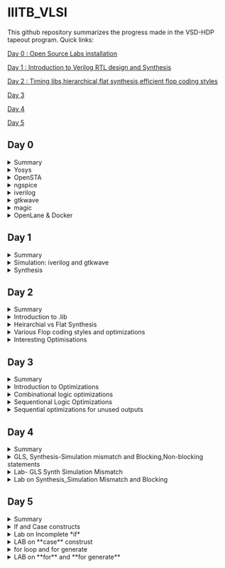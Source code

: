 # IIITB_VLSI

This github repository summarizes the progress made in the VSD-HDP tapeout program. Quick links:

[Day 0 : Open Source Labs installation](#day-0)

[Day 1 : Introduction to Verilog RTL design and Synthesis](#day-1)

[Day 2 : Timing libs,hierarchical,flat synthesis,efficient flop coding styles](#day-2)

[Day 3](#day-3)

[Day 4](#day-4)

[Day 5](#day-5)

## Day 0

<details>
 <summary> Summary </summary>
 
	
I installed the needed tools.

</details>	
	
 <details>
 <summary> Yosys </summary>


 I installed Yosys using the following commands:
```bash
git clone https://github.com/YosysHQ/yosys.git
cd yosys-master 
sudo apt install make 
sudo apt-get install build-essential clang bison flex \
    libreadline-dev gawk tcl-dev libffi-dev git \
    graphviz xdot pkg-config python3 libboost-system-dev \
    libboost-python-dev libboost-filesystem-dev zlib1g-dev
make 
sudo make install
```
Below is the screenshot showing sucessful installation:

![yosys](https://github.com/mavi62/IIITB_VLSI/assets/57127783/24dea86f-6bba-4835-bcf8-db0da6101ace)

</details>

<details>
 <summary> OpenSTA </summary>


 I installed and built OpenSTA (including the needed packages) using the following commands:
 ```bash
sudo apt-get install cmake clang gcctcl swig bison flex
git clone https://github.com/The-OpenROAD-Project/OpenSTA.git
cd OpenSTA
mkdir build
cd build
cmake ..
make
```
Below is the screenshot showing sucessful installation:

![OpenSTA](https://github.com/mavi62/IIITB_VLSI/assets/57127783/b5ffd733-4801-4dde-b01d-48b8de5eecc5)

</details>
 <details>
 <summary> ngspice </summary>


 I downloaded the tarball from https://sourceforge.net/projects/ngspice/files/ to a local directory and unpacked it using the following commands:
 ```bash
tar -zxvf ngspice-37.tar.gz
cd ngspice-37
mkdir release
cd release
../configure  --with-x --with-readline=yes --disable-debug
make
sudo make install
 ```
Below is the screenshot showing sucessful installation:

![ngSpice](https://github.com/mavi62/IIITB_VLSI/assets/57127783/ab066be0-b6c2-48c3-985f-887f47338059)

</details>
 <details>
 <summary> iverilog </summary>


 I installed iverilog using the following command:
  ```bash
sudo apt-get install iverilog
 ```
 Below is the screenshot showing sucessful installation:
 
 ![iverilog](https://github.com/mavi62/IIITB_VLSI/assets/57127783/41852158-c140-4b1e-a90e-688e6ac710b5)

 </details>
 <details>
 <summary> gtkwave </summary>


 I installed gtkwave using the following command:
  ```bash
sudo apt-get install gtkwave
 ```
 Below is the screenshot showing sucessful installation:
 
 ![gtkwave](https://github.com/mavi62/IIITB_VLSI/assets/57127783/9bbc4ae9-0774-433e-afa0-cb34ce4d50cc)

 </details>
 <details>
 <summary> magic </summary>


 I installed magic using the following commands:
  ```bash
sudo apt-get install m4
sudo apt-get install tcsh
sudo apt-get install csh
sudo apt-get install libx11-dev
sudo apt-get install tcl-dev tk-dev
sudo apt-get install libcairo2-dev
sudo apt-get install mesa-common-dev libglu1-mesa-dev
sudo apt-get install libncurses-dev
 ```
 Below is the screenshot showing sucessful installation:
 
 ![magic](https://github.com/mavi62/IIITB_VLSI/assets/57127783/22ed2199-8a03-4481-9905-0b6a307715cc)

 </details>


 <details>
 <summary> OpenLane & Docker </summary>


 I installed OpenLane & Docker using the following commands:
sudo apt-get update
sudo apt-get upgrade
sudo apt install -y build-essential python3 python3-venv python3-pip make git

sudo apt install apt-transport-https ca-certificates curl software-properties-common
curl -fsSL https://download.docker.com/linux/ubuntu/gpg | sudo gpg --dearmor -o /usr/share/keyrings/docker-archive-keyring.gpg

echo "deb [arch=amd64 signed-by=/usr/share/keyrings/docker-archive-keyring.gpg] https://download.docker.com/linux/ubuntu $(lsb_release -cs) stable" | sudo tee /etc/apt/sources.list.d/docker.list > /dev/null

sudo apt update

sudo apt install docker-ce docker-ce-cli containerd.io

sudo docker run hello-world

sudo groupadd docker
sudo usermod -aG docker $USER
sudo reboot 

docker run hello-world

Below is the screenshot showing sucessful launch:

![docker](https://github.com/mavi62/IIITB_VLSI/assets/57127783/72a85660-7514-4282-b9e2-aa92126c378a)

</details>

## Day 1

<details>
  <summary>Summary</summary>
  
  **Simulator:** It is a tool for checking the design written in HDL. RTL design is checked for the the adherence to to spexifaction of required circuit.
 
  **Design:** It is the verilog code to create the circuit that meets the required specificaations. It involves using HDL to specify behaviour and structure of the circuit.
	
 **RTL design outline:**

	module module_name (port_list);
		//declarations;
		//initializations;
		//continuos concurrent assigments;
		//procedural blocks;
	endmodule
 
  **Testbench:** It is used to apply stimulus to the design to check the working of the circuit and ensure that it's functionality meets the required specifications. 

![p1](https://github.com/mavi62/IIITB_VLSI/assets/57127783/2a176771-f7b2-47de-b3e9-42308b1e5524)

**iverilog:** iverilog stands for Icarus Verilog. Icarus Verilog is an implementation of the Verilog hardware description language.

**GTKwave:** GTKWave is a fully featured GTK+ based wave viewer for Unix, Win32, and Mac OSX which reads LXT, LXT2, VZT, FST, and GHW files as well as standard Verilog VCD/EVCD files and allows their viewing. 

![p2](https://github.com/mavi62/IIITB_VLSI/assets/57127783/2367bacd-ed16-4bb0-93e9-e8de0eeac236)


### Lab examples using iverilog and GTKwave

In this lab session we were made familiar with the linux operating system as well as GTKwave along with codes in iverilog. We cloned sky130RTLDesign library from github using command: **git clone**. and worked on good_mux file.

![git clone](https://github.com/mavi62/IIITB_VLSI/assets/57127783/893b1f88-e520-4186-b01e-e023c0067ef3)


![clone 2](https://github.com/mavi62/IIITB_VLSI/assets/57127783/e11d5ca5-c523-481f-afe3-d72fb69d8eed)

</details>

<details>
<summary> Simulation: iverilog and gtkwave </summary>
 
 I used the following commands to simulate and view the plots of the RTL design:
	
 ```bash
 iverilog <name verilog: good_mux.v> <name testbench: tb_good_mux.v>
 ./a.out
 gtkwave tb_good_mux.vcd
 ```
	
 Below is the screenshot of the gtkwave plots:

![clone3](https://github.com/mavi62/IIITB_VLSI/assets/57127783/a9b0b71b-903e-4a2b-9ee2-a5c3e122fac1)


Here is the code used in todays lab :<br />

	module good_mux (input i0 , input i1 , input sel , output reg y); 
		always @ (*)
		begin
			if(sel)
			y <= i1;
			else 
			y <= i0;
		end
	endmodule


	`timescale 1ns / 1ps
	module tb_good_mux;
	// Inputs
	reg i0,i1,sel;
	// Outputs
	wire y;
      		// Instantiate the Unit Under Test (UUT), name based instantiation
		good_mux uut (.sel(sel),.i0(i0),.i1(i1),.y(y));
		//good_mux uut (sel,i0,i1,y);  //order based instantiation
	initial begin
		$dumpfile("tb_good_mux.vcd");
		$dumpvars(0,tb_good_mux);
		// Initialize Inputs
		sel = 0;
		i0 = 0;
		i1 = 0;
		#300 $finish;
	end
	always #75 sel = ~sel;
	always #10 i0 = ~i0;
	always #55 i1 = ~i1;
	endmodule

</details>  

<details>
 <summary> Synthesis </summary>
 

 **Synthesizer:** It is a tool used to convert RTL design to gate level netlist. The Synthesis tool used in this lab is yosys.
 
 **Netlist:** It is representation of RTL design in for of standard cells i.e. It is a properly implemented chip design in terms of logic gates.
 
![1](https://github.com/mavi62/IIITB_VLSI/assets/57127783/54557e87-29dd-4f4a-a8e3-36a50c61b8ee)


 Synthesis takes place in following steps:
- Converting RTL into simple logic gates.
- Mapping those gates to actual technology-dependent logic gates available in the technology libraries.
- Optimizing the mapped netlist keeping the constraints set by the designer intact.

- **Verification of Synthesized design**: In order to make sure that there are no errors in the netlist, we need to verify the synthesized circuit. The netlist verification flow can be seen in the below image:

![2](https://github.com/mavi62/IIITB_VLSI/assets/57127783/4ceee7d4-92b5-451b-9e85-d1fc819692e1)


  **Yosys**: It is a framework for RTL synthesis. It provides a basic set of synthesis algorithms for various application domains. Yosys is the core component of most our implementation and verification flows.
  
![3](https://github.com/mavi62/IIITB_VLSI/assets/57127783/8382b5c5-2a14-43f7-a883-9fda887b7a37)


Below are the commands to perform above synthesis.

- RTL Design  - read_verilog
- .lib        - read_liberty
- netlist file- write_verilog

![4](https://github.com/mavi62/IIITB_VLSI/assets/57127783/a169bf08-ae9b-46c3-97f2-03f2872a9553)


In the directory of the verilog files, I used the following commands to synthesize and view the synthesized deisgn:
	
 ```bash
yosys> read_liberty -lib <path to lib file>
yosys> read_verilog <path to verilog file>
yosys> synth -top <top_module_name>
yosys> abc -liberty <path to lib file>
yosys> show
 ```
 Below is the screenshot of the synthesized design:


![synth_1](https://github.com/mavi62/IIITB_VLSI/assets/57127783/14be6283-143c-424d-afc3-650684a3b566)


**.lib :** It is a collection of logical modules like logic gates. It contains cells with different sppeds, no. of inputs etc. that can be used as required.

 I used the following command to generate the netlist:
 ```bash
 yosys> write_verilog -noattr <file_name_netlist.v>
 ```
 
 Below is the screenshot of the generated netlist:

 
![vim](https://github.com/mavi62/IIITB_VLSI/assets/57127783/483ec355-769d-49a3-a369-d750208e1282)

**Need for different speed of gates:**
  
![5](https://github.com/mavi62/IIITB_VLSI/assets/57127783/97828782-a3fd-4b23-9ee0-134616841b0d)
 
   - We need gates fast enough so that the total delay of all the gates is smaller than the T(clk).
   
![6](https://github.com/mavi62/IIITB_VLSI/assets/57127783/81bbc5b9-3343-4461-8f45-f4b5a9f15eb7)
 
   - If we want to capture B in next clock cycle rather than the same, we need to make the delay larger than the whole time, so some cells need to work slowly

**Fast cell VS slow cells:**
- A load in digital logic is a capacitor
- A faster charging or discharging means less delay
- To increase the rate of charging or discharging we need to widen the transistors.
- Wider transistor gives lower delay: but more is required and more power is required
- Narrow transistors give out more delay  : we need less area and less power is consumed.

</details>
  
## Day 2

<details>
 <summary> Summary </summary>
 I first synthesized a multiple module (made of two submodules) at the multiple module level 
 (both in hierarchical and flattened forms) then at the submodule level. Synthesis at the 
 submodule level is important for two reasons: 1-) when we have multiple instances of same module 
 (we synthesize once and replicate this netlist multiple times and stitch together the replicas 
 to get the multiple module netlist, and 2-) when we want to divide and conquer (in massive 
 designs) so that the tool can generate a portion by portion of the overall netlist and then we 
 can stitch together the netlist portions to get the multiple module netlist. After that, I 
 sumulated the different flop designs using iverilog and gtkwave, then synthesized the designs. 
 Finally, I synthesized 2 designs that were special; their synthesis used optimizations.
</details>
<details>
 <summary> Introduction to .lib </summary>

 Under this section, we get a better insight regarding .lib. We have the general overview that it 
 stores the models of all the standards cells, various variations and flavours as per the need of 
 specification provided. Getting an insight into the .lib file, we start with the file name -

sky130_fd_sc_hd__tt_025C_1v80  
 The name sky130 represemts that the library is based on 130nm technology. Under the nomenclature, we define PVT - process, voltage and temperature. Process refers to the variations due to the fabrication, ie. there will variations in the silicon fabricated even by the same machine. There is variation due to the voltage and temperature as well. Silicon is very sensitive to temperature. All these 3 determines how the silicon is going to perform. We aim to design such that silicon works in all the conditions, across various variations. These three are indicated under the name, tt stands for typical process, 25c indicates the temperature - 25C and 1v80 indicates the voltage of 1.80volts. It is to be noted, all the models under the said library are designed for the given PVT parameters.

We open the .lib file using gvim to go through various other informations it provides.

![1](https://github.com/mavi62/IIITB_VLSI/assets/57127783/9166ab42-c5a2-49fa-92da-aeac43319c97)


- It defines the technology begin used "CMOS" and the delay model as "table_lookup"
- It defines the units for various parameters and quanities, such as, 1ns for time, 1V for voltage, 1mA for current, 1kohm for resistance and 1pF for capacitance.
- It defines the operating conditions as "tt_025C_1v80".

Considering a two input and gate, and compare different two input and gate.

![2](https://github.com/mavi62/IIITB_VLSI/assets/57127783/eb41fc12-ca13-4666-b04c-c09e0e1204f7)


- The lib files conatins the power and timing information for the 4 possible outcomes.
- All three taken cells are 2 input and gates, but differ in their areas, and2_4 has a larger area than area2_2 and consequently more than and2_0.
- Having a larger area refers to the use of a wider cell. Wider cells will be faster, but consumes more power. This can be seen in the datials under the lib file.

</details>

<details>
<summary> Heirarchial vs Flat Synthesis </summary>
Under this section, we go over what is heirchial synthesis and flat synthesis. For this, we have taken the case of multiple_modul2s.v from verilog files to have a better unstanding.


![3](https://github.com/mavi62/IIITB_VLSI/assets/57127783/dadbd906-b57d-4356-9146-1d812b739ad5)

Gate level diagram

![4](https://github.com/mavi62/IIITB_VLSI/assets/57127783/aa1b5118-6e5d-4088-91ae-442e08ac5a42)

We go to the directory where we find the model in verilog files
```bash
$ cd Documents/ASICs/VLSI/sky130RTLDesignAndSynthesisWorkshop/verilog_files
$ yosys
read_liberty -lib ~/Documents/ASICs/VLSI/sky130RTLDesignAndSynthesisWorkshop/lib/sky130_fd_sc_hd__tt_025C_1v80.lib
read_verilog multiple_modules.v
synth -top multiple_modules
abc -liberty ~/Documents/ASICs/VLSI/sky130RTLDesignAndSynthesisWorkshop/lib/sky130_fd_sc_hd__tt_025C_1v80.lib
show multiple_modules
```
**Reading and Synthesis of the said module**

![5](https://github.com/mavi62/IIITB_VLSI/assets/57127783/2d07926d-beac-477a-8b29-b49a2e1be030)


![6](https://github.com/mavi62/IIITB_VLSI/assets/57127783/c48d2c5d-d3b8-4eb0-8b7c-3783efb3ee2d)


![7](https://github.com/mavi62/IIITB_VLSI/assets/57127783/35143b08-37af-4d27-8b3c-7b4998ce1564)


- we hit show and expect to attain a similar schematic we had drew
  
![8](https://github.com/mavi62/IIITB_VLSI/assets/57127783/ed575077-0342-4cb2-b367-f7fa8730f1b6)


- We get the image of the top module.
- We don't get to see the and and or gates. We see the modules u1 and u2, which are the instances of the gates.
- **This type of design is called an heirarchial design.**
- We generate the netlist file for the design.
```bash
write_verilog -noattr multiple_modules_hier.v
!gvim multiple_modules_hier.v  
```

![9](https://github.com/mavi62/IIITB_VLSI/assets/57127783/3dca3f09-010a-4942-88ce-7eeb91480eb2)


![10](https://github.com/mavi62/IIITB_VLSI/assets/57127783/be737612-ce56-4f93-bea6-a476a3b3bbf0)


- In the netlist generated, it is observed that the hierarchy is maintained. The top module has instances of sub moduke 1 and 2, and the two modules are seperately defined implementing the and and or gates.
- It is to be more, since this is CMOS technology, we implement the gates using a nand gate with inverted inputs for or gate and nor gate with inverted inputs for and gate.

Now we will look into flat design techcnique.
```bash
write_verilog -noattr multiple_modules_flat.v
!gvim multiple_modules_flat.v
```

![11](https://github.com/mavi62/IIITB_VLSI/assets/57127783/5d3dec12-9a48-42bd-a41b-0077da00df7e)


![12](https://github.com/mavi62/IIITB_VLSI/assets/57127783/202e8248-a395-4e4f-bdb7-b39170321d1b)


- In the new netlist, we don't see any instances of submodules such as u1 and u2.
- We get direct instances of and and or gates under the flat design.
- This type of design is known as flat desigin techniques.

```bash
flatten
show multiple_modules
```

![13](https://github.com/mavi62/IIITB_VLSI/assets/57127783/af4ed4df-4593-4f83-88ff-aabda6295485)


We saw how to synthesis the top module, now we will look into synthesis of submodules.

![14](https://github.com/mavi62/IIITB_VLSI/assets/57127783/bddf7c7c-1086-494c-be0a-98a56fbf5d6e)


- We only see submodule 1, we don't get to see the multiple module or submodule 2.


</details>
<details>
<summary> Various Flop coding styles and optimizations </summary>
Under this section, we go through all the various types of flops available and how to design and 
code them efficiently. All the required files are presen in the folder verilog_files.
To understand the need of flops, we refer the example of a simple circuit with delays as 2ns for 
and gate and 1ns for or gate.
 
![15](https://github.com/mavi62/IIITB_VLSI/assets/57127783/5007dae6-da27-4cf4-b06a-bdd38ac5e5da)


- Considering the input goes from 0 to 1 for a and b and simultaneously, 1 to 0 for c.
- Ideally for the transition from (001) to (110), the output should have been a constant at 1,
but because of the delay, we get outout as 0 for a brief period of 2ns.
- This is called a glitch.

![16](https://github.com/mavi62/IIITB_VLSI/assets/57127783/1dada71e-6c85-426d-90cb-4f06f17d1ee2)


- More the number of combinational circuits, more number of glitches appear, giving a glitchy output.
- To avoid this, we need an element to store the value. Comes the flops into picture.
- We use a D flipflop. They are a storage element. They are placed between combinational circuits and changes value only at clock edge.

![17](https://github.com/mavi62/IIITB_VLSI/assets/57127783/df49924f-c80d-489c-876f-bd4134ab494d)
 

- We need to initailise the flops, else the combinational circuits gives a garbage value. For this purpose we have reset and set pins. They can be asynchoronous and synchronous.

Types of flops

- Flops can be designed to be asynchronous or synchronous. It depends on whether the flop is sensitive to the reset and set parameters.
- Under asynchronous, the flop is sensitive to the reset or set, ie the design checks for them and the moment, reset is encountered, the output is pulled to 0 irrespective of the clock. For asynchronous set, the output is pulled to 1.
- The circuit design and timing diagram along with verilog code is displayed under the image below under column 1.
- Under the case of synchronous reset, the output is pulled to 0 at the next clock cycle. The design and timing diagram along the verilog code is shown under the column 2 of the image below.
- Sync reset can be understodd as the input is pulled to 0, thus output becomes 0 for next clock cycle.

![18](https://github.com/mavi62/IIITB_VLSI/assets/57127783/4f0c5aca-26db-47d2-9817-3d385bd7721e)


Now, we go through simuations of async reset, async set and sync async reset and observe the waveforms using gtkwave to have a better understand.

**RTL code for dff_asyncres**
```bash
module dff_asyncres ( input clk ,  input async_reset , input d , output reg q );
always @ (posedge clk , posedge async_reset)
begin
	if(async_reset)
		q <= 1'b0;
	else	
		q <= d;
end
endmodule
```
On execution of iverilog and gtkwave we get

![19](https://github.com/mavi62/IIITB_VLSI/assets/57127783/4d1b561d-602c-4237-a4ed-c20470501e84)


- We can observe that the output q goes to 0 when the reset is encountered.
- Now we synthesis the design using yosys.

![20](https://github.com/mavi62/IIITB_VLSI/assets/57127783/3c07e2ca-206a-44bc-a531-693e0e168120)


**RTL design of dff_async_set**

```bash
module dff_async_set ( input clk ,  input async_set , input d , output reg q );
always @ (posedge clk , posedge async_set)
begin
	if(async_set)
		q <= 1'b1;
	else	
		q <= d;
end
endmodule
```

- upon execution on terminal using iverilog and gtkwave

![21](https://github.com/mavi62/IIITB_VLSI/assets/57127783/a7552fd5-90e8-4e30-948a-54af71483c39)


- We can observe that the output q goes to 1 as soon as we encounter the set irrespective of that clock. -Now we synthesis the design using yosys.

![24](https://github.com/mavi62/IIITB_VLSI/assets/57127783/594eac37-0f87-441a-bfe0-12a1a6576c57)


**RTL code for dff_syncres**

```bash
module dff_syncres ( input clk ,  input sync_reset , input d , output reg q );
always @ (posedge clk )
begin
	if(sync_reset)
		q <= 1'b0;
	else	
		q <= d;
end
endmodule
```

- Upon executing iverilog and gtkwave

![23](https://github.com/mavi62/IIITB_VLSI/assets/57127783/e565029a-06a7-4dd7-83be-09cd45fe0503)


- It is observed that the output q is set to 0 at the next clock pulse when the reset is encountered, thus it is the case of sync reset.
- Now we synthesis the design using yosys.

![25](https://github.com/mavi62/IIITB_VLSI/assets/57127783/2e91298f-7a6f-4927-af27-5ce46db92a8c)

</details>
<details>
<summary> Interesting Optimisations</summary>
Under this section we look into two interesting cases and how they are executed and designed.

First we look into mul2.v

- Code for mul2.v
```bash
module mul2 (input [2:0] a, output [3:0] y);
	assign y = a * 2;
endmodule
```
- The block diagram and the truth table for the executed logic is shown under.

![26](https://github.com/mavi62/IIITB_VLSI/assets/57127783/513e2826-11bc-48d2-bcf1-8f9ef6f4b0a1)


- From these, we are able to infer that the logic requires the input to be multiplied with 2, and upon checking the output it is the input with 1'b0 padding.
- Thus the design for the logic needs no hardware to be mapped.
- We will confirm this using yosys.

![27](https://github.com/mavi62/IIITB_VLSI/assets/57127783/74cb4d2d-b03b-4826-b586-852944f6fff4)


- From the yosys synthesis, we observe the number of cells in design is 0 and there is no hardware to be mapped. These have been highlighted in the picture above.
- The schematic attained shows a similar result.
- This was done in case of multiplication with 2. For multiplication with 4, we give 2'b00 padding and for 8, we give 3'b000 padding. This goes on.

Now, we look into another special case.

- Condider a 3bit number a[2:0], and the logic to be implemented is that the output y[5:0] is equal to 9 times of a[2:0].
- Code for execution
```bash
module mult8 (input [2:0] a , output [5:0] y);
	assign y = a * 9;
endmodule
```
- explanation

![28](https://github.com/mavi62/IIITB_VLSI/assets/57127783/50c62c66-8895-4ef0-a07f-383b8f36ccfb)


- Multiplcation with 9 can be seen as multiplication with 8 and plus 1.
- We know multiplication with 8 is equal to 3'b000 padding, and adding the same 3 bit number to the padded number comes of as concatanation of {a,a}.
- Thus there are no standard cell required for the design. We verify this using yosys.

![29](https://github.com/mavi62/IIITB_VLSI/assets/57127783/3689c124-67fc-49dd-a85f-85de7ed6af83)


- We see that there are no standard cells required.
- We see the concatanation operation done in the netlist.
</details>


## Day 3

<details>
<summary> Summary </summary>
I have synthesized designs with optimizations. Combinational logic optimizations include 1-) 
constant propagation (when the combination is just propagating a constant) and 2-) boolean logic 
optimization (when boolean rules are used to simplify the expression). Sequential logic 
optimizations include 1-) sequential constant propagation (when constant is propagated with clock 
involved), 2-) state optimization (when unused states are optimized), 3-) retiming (when logic is 
split to decrease timing of the different logic portions and increase frequency), and 4-) 
sequential logic cloning (when physical aware synthesis is done to optimize the floop plan)
</details>
<details>
<summary> Introduction to Optimizations </summary>
Optimising the combinational logic circuit is squeezing the logic to get the most optimized digital design so that the circuit finally is area and power efficient. This is achieved by the synthesis tool using various techniques and gives us the most optimized circuit.

**Techniques for optimization for combinational logic**:

- Constant propagation which is Direct optimizxation technique
- Boolean logic optimization using K-map or Quine McKluskey

Here is an example for **Constant Propagation**

![1](https://github.com/mavi62/IIITB_VLSI/assets/57127783/495e88db-3295-4611-9bac-54bda55cec50)


In the above example, if we considor the trasnsistor level circuit of output Y, it has 6 MOS trasistors and when it comes to invertor, only 2 transistors will be sufficient. This is achieved by making A as contstant and propagating the same to output.

**Techniquies for Sequentional logic otimizations**

Below are the various techniques used for sequential logic optimisations:
- Basic
   Sequential contant propagation
- Advanced
   State optimisation
   Retiming
   Sequential Logic Cloning (Floor Plan Aware Synthesis)

-  The input of D ff is grounded, ir d=0, and the reset parameter is given. Here even if the
  reset is given or not the output output of the flop is constant at 0, hence the overall outcome
  is constant.

![2](https://github.com/mavi62/IIITB_VLSI/assets/57127783/e9bc2809-8aae-412a-a85c-156af0e32a11)


- Now taking the same circuit, but instead of reset, we give set. Now when the set is 1, the flop
output follows set. As soon as set is removed, the output goes to 0 at the next positive clock
edge. Thus now we can't remove the flop from design, Thus we retain the flop.

![3](https://github.com/mavi62/IIITB_VLSI/assets/57127783/eab791a2-bdaf-4c95-92b2-8915b304d0fe)


**Advanced Methods for Sequential logic Optimisation**

- State optimization in ASIC design is about finding the best trade-offs among performance, power
efficiency, area utilization, and other design objectives to create an effective and efficient
custom integrated circuit for a particular application.
- Re-timing is the technique used to optimize the timing performance of a digital circuit by
moving registers (flip-flops) to different locations within the circuit without changing its
functionality. The primary goal of retiming is to improve the critical path delay, which is the
longest path through the logic circuit that determines the maximum operating frequency.
- Sequential logic cloning or flip-flop cloning or state machine cloning is the technique used to
replicate or duplicate certain portions of sequential logic circuits. This technique is employed
to improve performance, reduce critical path delays, or optimize power consumption in a design
without altering its functional behavior.



</details>
<details>
	
<summary> Combinational logic optimizations </summary>

Let's consider an example concurrent statement assign **y=a?(b?c:(c?a:0)):(!c)**

The above expression is using a ternary operator which realizes a series of multiplexers, however, when we write the boolean expression at outputs of each mux and simplify them further using boolean reduction techniques, the outout y turns out be just **~(a^c)**

Command to optimize the circuit by yosys is

```bash
yosys> opt_clean -purge
```

opt_clean remove unused cells and wires. The -purge switch removes internal nets if they have a 
public name. This command identifies wires and cells that are unused and removes them. This 
command can be used to clean up after the commands that do the actual work.


In case of multiple models, it is important to flatten the design then followup with 
optimization.

**Lab 1-opt_check.v**
**RTL code**

```bash
module opt_check (input a , input b , output y);
	assign y = a?b:0;
endmodule
```

- after synthesis on yosys

![4](https://github.com/mavi62/IIITB_VLSI/assets/57127783/427d5869-34df-41d9-9995-9903f7fee603)


**Lab_2 opt_check2.v**
**RTL code**
```bash
module opt_check2 (input a , input b , output y);
	assign y = a?1:b;
endmodule
```
- Hardware after synthesis on yosys

![5](https://github.com/mavi62/IIITB_VLSI/assets/57127783/d6acfae8-c65f-4160-9a31-c2c6bb770510)


**Lab_3 opt_check3.v**
**RTL code**
```bash
module opt_check3 (input a , input b, input c , output y);
	assign y = a?(c?b:0):0;
endmodule
```
- hardware after synthesis on yosys

![6](https://github.com/mavi62/IIITB_VLSI/assets/57127783/7e114ac8-eae6-4d3e-b49b-73883be40233)

**Lab_4 opt_check4.v**
**RTL code**
```bash
module opt_check4 (input a , input b , input c , output y);
 assign y = a?(b?(a & c ):c):(!c);
 endmodule
```
- Hardware  after synthesis on yosys

![7](https://github.com/mavi62/IIITB_VLSI/assets/57127783/58e42398-1213-4704-b58a-3520f8d4e666)


**Lab_5 multiple_module_opt.v
**RTL code**

```bash
module sub_module1(input a , input b , output y);
 assign y = a & b;
endmodule


module sub_module2(input a , input b , output y);
 assign y = a^b;
endmodule


module multiple_module_opt(input a , input b , input c , input d , output y);
wire n1,n2,n3;

sub_module1 U1 (.a(a) , .b(1'b1) , .y(n1));
sub_module2 U2 (.a(n1), .b(1'b0) , .y(n2));
sub_module2 U3 (.a(b), .b(d) , .y(n3));

assign y = c | (b & n1); 


endmodule
```

- Hardware after synthesis on yosys

![module1](https://github.com/mavi62/IIITB_VLSI/assets/57127783/107eab44-deff-42a6-8be0-5707f5e43e1a)


**Lab_6 multiple_modules_opt2.v**
**RTL code**

```bash
 module sub_module(input a , input b , output y);
 assign y = a & b;
endmodule



module multiple_module_opt2(input a , input b , input c , input d , output y);
wire n1,n2,n3;

sub_module U1 (.a(a) , .b(1'b0) , .y(n1));
sub_module U2 (.a(b), .b(c) , .y(n2));
sub_module U3 (.a(n2), .b(d) , .y(n3));
sub_module U4 (.a(n3), .b(n1) , .y(y));


endmodule
```

- Hardware after yosys synthesis

![module2](https://github.com/mavi62/IIITB_VLSI/assets/57127783/c4e6e2f5-5527-478f-baf0-dcef17376903)

</details>

<details>
<summary> Sequentional Logic Optimizations </summary>

**Lab_1 dff_const1.v**
**RTL code**
```bash
module dff_const1(input clk, input reset, output reg q);
always @(posedge clk, posedge reset)
begin
	if(reset)
		q <= 1'b0;
	else
		q <= 1'b1;
end

endmodule
```

- Simulation on iverilog and gtkwave

![DFF_1](https://github.com/mavi62/IIITB_VLSI/assets/57127783/43fa19b4-a604-4995-bdac-5a77f236b15c)


- optimization using yosys

![DFF_1_yosys](https://github.com/mavi62/IIITB_VLSI/assets/57127783/5e88a820-939c-43c6-861c-09a6314aca67)


**Lab_2 dff_const2.v**
**RTL code**

```bash
module dff_const2(input clk, input reset, output reg q);
always @(posedge clk, posedge reset)
begin
	if(reset)
		q <= 1'b1;
	else
		q <= 1'b1;
end

endmodule
```

- Simulation using iverilog and yosys
  
![DFF_2](https://github.com/mavi62/IIITB_VLSI/assets/57127783/b97763f2-c798-4a88-bf62-466122e3fc3f)


- optimization using yosys
  
![DFF_2_yosys](https://github.com/mavi62/IIITB_VLSI/assets/57127783/36d9d7f9-199c-40a1-a549-63513425a5d6)


**Lab_3 dff_const3.v**
**RTL code**

```bash
module dff_const2(input clk, input reset, output reg q);
module dff_const3(input clk, input reset, output reg q);
reg q1;

always @(posedge clk, posedge reset)
begin
	if(reset)
	begin
		q <= 1'b1;
		q1 <= 1'b0;
	end
	else
	begin
		q1 <= 1'b1;
		q <= q1;
	end
end

endmodule
```

-simaulation using iverilog and gtkwave

![DFF_3](https://github.com/mavi62/IIITB_VLSI/assets/57127783/f1b8b12e-9ade-4137-9b2d-21a7898d0cf1)


-optimization using yosys

![DFF_3_yosys](https://github.com/mavi62/IIITB_VLSI/assets/57127783/7ab1a684-db78-4841-aab2-3bb234e2b35a)


**Lab_4 dff_const4.v**
**RTL code**

```bash
module dff_const4(input clk, input reset, output reg q);
reg q1;

always @(posedge clk, posedge reset)
begin
	if(reset)
	begin
		q <= 1'b1;
		q1 <= 1'b1;
	end
	else
	begin
		q1 <= 1'b1;
		q <= q1;
	end
end

endmodule
```

-Simulation using iverilog and gtkwave

![DFF_4](https://github.com/mavi62/IIITB_VLSI/assets/57127783/13ae2139-875c-41f7-9130-156919ca66b4)


-optimization using yosys

![DFF_4_yosys](https://github.com/mavi62/IIITB_VLSI/assets/57127783/4a36afa2-bed5-4548-abe0-9db3d46d14a8)


**Lab_5 dff_const5.v**
**RTL code**

```bash

module dff_const5(input clk, input reset, output reg q);
reg q1;

always @(posedge clk, posedge reset)
begin
	if(reset)
	begin
		q <= 1'b0;
		q1 <= 1'b0;
	end
	else
	begin
		q1 <= 1'b1;
		q <= q1;
	end
end

endmodule
```

-simulation using iverilog and gtkwave

![DFF_5](https://github.com/mavi62/IIITB_VLSI/assets/57127783/f72fd157-9d59-43a9-a9dd-8cbbf433cf0f)


-optimization using yosys

![DFF_5_yosys](https://github.com/mavi62/IIITB_VLSI/assets/57127783/50b724c7-3624-4e62-904c-3631f6ea80ce)


</details>

<details>
<summary> Sequential optimizations for unused outputs </summary>
Under this section, we look into how yosys synthesizer optimises the design in case of unused 
bits in the output. For this we have taken a 3 bit counter. In case 1, only the LSB is taken as 
final output, thus the first two are left unused. In case two, we take the entire 3 bits as 
output.
	
![8](https://github.com/mavi62/IIITB_VLSI/assets/57127783/9b2c8d49-d2fe-423e-82eb-89b56096832e)


**Lab_1 using count[0]**
**RTL code**

```bash
module counter_opt (input clk , input reset , output q);
reg [2:0] count;
assign q = count[0];

always @(posedge clk ,posedge reset)
begin
	if(reset)
		count <= 3'b000;
	else
		count <= count + 1;
end

endmodule
```

-synthesis using yosys

![9](https://github.com/mavi62/IIITB_VLSI/assets/57127783/4c3a34d4-4101-4c67-acd8-74f28ed849e2)


![10](https://github.com/mavi62/IIITB_VLSI/assets/57127783/19bb7c47-99dc-4b10-b862-96bae2054106)


**Lab_2 using all three bits count[2] and count[1] and count[0]
**RTL code**

```bash
module counter_opt (input clk , input reset , output q);
reg [2:0] count;
assign q = count[2:0] == 3'b100;

always @(posedge clk ,posedge reset)
begin
	if(reset)
		count <= 3'b000;
	else
		count <= count + 1;
end
```

- synthesis using yosys

![11](https://github.com/mavi62/IIITB_VLSI/assets/57127783/2a2a0827-9a8d-4b47-a7ba-40cf6409b1f5)


![12](https://github.com/mavi62/IIITB_VLSI/assets/57127783/3921800e-c7ac-45c9-9e33-ec13e1eb6d91)


- In the yosys generation, we see the design has encorporated 3 dff for the 3 bit counter.
- It is evident that the yosys synthesizer optimizes for the unsed bits in the output. This so important as illustrated because it saves a ton of space, and speed, and improves efficiency of the final design.
 </details> 


## Day 4

<details>
<summary> Summary </summary>
performed Gate Level Simulation (GLS). GLS is when the testbench is run with the netlist as 
design under test to ensure there are no synthesis and simulation mismatches, and it is important 
as it 1-) verifies the logical correctness of the post-synthesis design and 2-) ensures the 
timing of design is met. Synthesis and simulation mismatches can happen due to a lot of reasons 
including missing sensitivity list (some signal changes are not captured by the circuit because 
they are missing from the sensitivity list), blocking vs non-blocking assignments (inside an 
always block, "=" statements inside it are blocking meaning they are executed in order they are 
written, assignments (<=) on the other hand are non-blocking so they are executed in parallel => 
non-blocking should be used with sequential circuits. Note that the synthesis will yield same 
circuit with blocking and non-blockin; it will yield what would be obtained as if the statements 
where written in non-blocking format, so in case they weren't written as such a mismatch will 
occur with the simulation), and non-standard verilog coding.
</details>

<details>
<summary> GLS, Synthesis-Simulation mismatch and Blocking,Non-blocking statements </summary>
**GLS concepts and flow**
What is GLS-Gate Level Simulation?
GLS is generating the simulation output by running test bench with netlist file generated from 
synthesis as design under test. Netlist is logically same as RTL code, therefore, same test bench 
can be used for it.

Why GLS?
We perform this to verify logical correctness of the design after synthesizing it. Also ensuring 
the timing of the design is met.

Below picture gives an insight of the procedure. Here while using iverilog, we also include gate 
level verilog models to generate GLS simulation.

![1](https://github.com/mavi62/IIITB_VLSI/assets/57127783/2db01bcf-8c07-4551-995a-00479e7566f8)


**Synthesis Simulation Mismatch**
There are three main reasons for Synthesis Simulation Mismatch:
      -Missing sensitivity lis in always block
      -blocking vs non-blocking assignments
      -Non standard verilog coding
*Missing Sensitivity List*
To understand this we use examples for a mux with different sensitivity

-Code 1

```bash
module mux1 (input sel , i0, i1 ,
output reg y);

always@(sel)
begin
if(sel)
	y=i1;
else
	y=i0;
end

endmodule
```

-Code 2

```bash
module mux (input sel , i0, i1 ,
output reg y);

always@(*) 
begin
if(sel)
	y=i1;
else
	y=i0;
end

endmodule
```

- Mux 1 is sensitive to changes is changes in latches, ie the output y will change only at the changes of sel. Thus the changes of inputs i1 and i0 are not displayed in the output.
- Mux 2 is sensitive to all three, so when high sel, output covers all changes in i1, and for low sel, all changes in i0 are covered.
- Now, the simulation and synthesis of mux 2 wont have any mismatch.
- But mux1 will have mismatch,as simulators work on sensitivity list and the simulation will behave as a double edge triggered latch, while the synthesizer converts the logic into netlist and doesn't look into sensitivity list, thus synthesis will behave as a 2 input MUX.

*Blocking and Non-blocking statements*
Blocking statements execute the statemetns in the order they are written inside the always block. 
Non-Blocking statements execute all the RHS and once always block is entered, the values are 
assigned to LHS. This will give mismatch as sometimes, improper use of blocking statements can 
create latches.
</details>
<details>
<summary> Lab- GLS Synth Simulation Mismatch </summary>

**Lab_1 ternary_operator_mux.v**
**RTL code**

```bash
module ternary_operator_mux (input i0 , input i1 , input sel , output y);
	assign y = sel?i1:i0;
endmodule
```

- Simulation using iverilog and yosys

![2](https://github.com/mavi62/IIITB_VLSI/assets/57127783/632608c9-4ca2-488e-8e0c-847c0882185b)


- now we synthesis using yosys

![3](https://github.com/mavi62/IIITB_VLSI/assets/57127783/3e54eda4-0a6c-4af3-9bf3-626b6ff9e6f5)


- generated netlist
  
![4](https://github.com/mavi62/IIITB_VLSI/assets/57127783/769ad079-14a9-4603-9559-eeabf315815e)


-Running GLS using the netlist file generated during yosys

![5](https://github.com/mavi62/IIITB_VLSI/assets/57127783/3e99034b-35e7-4ba1-9f8d-8efeb50a773a)


**it is clear that both simulatons are same**

**Lab_2 bad_mux.v**
**RTL code**

```bash

module bad_mux (input i0 , input i1 , input sel , output reg y);
always @ (sel)
begin
	if(sel)
		y <= i1;
	else 
		y <= i0;
end
endmodule
```

- Simulation using iverilog and gtkwave
  
![6](https://github.com/mavi62/IIITB_VLSI/assets/57127783/572a896b-b776-473a-ae7b-9120c2a0c371)


- synthesis using Yosys
  
![7](https://github.com/mavi62/IIITB_VLSI/assets/57127783/87358744-7177-4124-93cc-c011afcbe0ff)


- Running GLS using netlist file generated during yosys

![8](https://github.com/mavi62/IIITB_VLSI/assets/57127783/965ec86e-5d95-4a72-89d5-06f26778ecf0)


- Under this, we see a clear mismatch between the simulation and synthesis designs. The RTL file
and netlist files aren't the same logic implemention. This happened due to the sensitivity
listing under the RTL file.
</details>
<details>
<summary> Lab on Synthesis_Simulation Mismatch and Blocking </summary>
In thissection we willlook into the mismatch between simulation and synthesis caused due to the blocking statements.
	
**RTL code**

```bash
module blocking_caveat (input a , input b , input  c, output reg d); 
reg x;
always @ (*)
begin
	d = x & c;
	x = a | b;
end
endmodule
```

- Running the simulation using iverilog and gtkwave
  
![9](https://github.com/mavi62/IIITB_VLSI/assets/57127783/dc882e67-515f-4e4c-aedb-fea35bd49176)


- Synthesis using yosys
  
![10](https://github.com/mavi62/IIITB_VLSI/assets/57127783/1fae9e56-075a-42a1-8ea2-92872be18a33)


- Netlist generated
  
![10 5](https://github.com/mavi62/IIITB_VLSI/assets/57127783/7fbfc00d-9bff-40c2-b871-c51055612488)


- Running GLS on the netlist file generated using iverilog and gtkwave
  
![11](https://github.com/mavi62/IIITB_VLSI/assets/57127783/46b86157-e3af-41ef-96ec-0280df84b28f)

  
- It is seen that the waveform matches with the expected output for d=((a|b).c).
- There is clear mismatch between the simulation and synthesis in this case. This happended coz
we used blocking statements, and while simulation, the design makes a flop, which wasn't the
intention of the original design.
</details>

## Day 5

<details>
<summary> Summary </summary>
I have first learned about "if" and "case" statements which are used inside always blocks.
</details>
<details>
<summary> If and Case constructs </summary>
	
***if costruct***
The construct *if* is mainly used to create priority logic. In a nested if else construct, the 
conditions are given priority from top to bottom. Only if the condition is satisfied, if 
statement is executed and the compiler comes out of the block. If condition fails, it checks for 
next condition and so on as shown below.
**Syntax for nested if else**

```bash
if (<condition 1>)
begin
-----------
-----------
end
else if (<condition 2>)
begin
-----------
-----------
end
else if (<condition 3>)
.
.
.
```

**Dangers of *if* construct**
If use a bad coding style i.e, using incomplete if else constructs will infer a latch. We 
definetly don't require an unwanted latch in a combinational circuit. When an incomplete 
construct is used, if all the conditions are failed, the input is latched to the output and 
hence we don't get desired output unless we need a latch.

![1](https://github.com/mavi62/IIITB_VLSI/assets/57127783/496d0046-d457-49f7-8701-c645a82c204f)


***Case construct***
**syntax**

```bash
case(statement)
  case1: begin
       --------
	 --------
	 end
 case2: begin
	     --------
	 --------
	 end
 default:
 endcase
```

In case construct, the execution checks for all the case statements and whichever satisfies the 
statement, that particular statement is executed.If there is no match, the default statement is 
executed. But here unlike if construct, the execution doesn't stop once statement is satisfied, 
but it continues further.

**Caveats in Case**
Caveats in case occur due to two reasons. One is **incomplete case statements** and the other is **partial assignments in case statements**.
</details>
<details>
<summary> Lab on Incomplete *if*</summary>

**LAB_1 incomp_if**
**RTL code for incom_if.v**

```bash
module incomp_if (input i0 , input i1 , input i2 , output reg y);
always @ (*)
begin
	if(i0)
		y <= i1;
end
endmodule
```

- simulation using iverilog and gtkwave
  
![2](https://github.com/mavi62/IIITB_VLSI/assets/57127783/9e4e72ba-fc76-4e82-9895-5f818905bc9f)


- synthesis using yosys
  
![3](https://github.com/mavi62/IIITB_VLSI/assets/57127783/568a2c5a-2490-4786-a448-b4a38a0a95e2)


- It is seen that there has been an inferred latch formation due to incomplete if-else
condtional statements.

**LAB_2 incomp_if2**
**RTL code for incomp_if2.v**

```bash

module incomp_if2 (input i0 , input i1 , input i2 , input i3, output reg y);
always @ (*)
begin
	if(i0)
		y <= i1;
	else if (i2)
		y <= i3;

end
endmodule
```

- Simulation using iverilog and gtkwave
  
![4](https://github.com/mavi62/IIITB_VLSI/assets/57127783/4bc51300-b1db-4219-88fd-d80d824c6b63)

- Synthesis using yosys
  
![5](https://github.com/mavi62/IIITB_VLSI/assets/57127783/3fd7736b-52b9-4dd5-961c-8e324ce567fb)

- It is seen that there has been an inferred latch formation due to incomplete if-else
condtional statements.

</details>
<details>
<summary> LAB on **case** construst </summary>
Here we'll look into various situations with case statement under simulation and synthesis

**LAB_1 wihout default**
We look into the formation of inffered latcg due toomission of default case.

**RTL code for incomp_case.v**
```bash
module incomp_case (input i0 , input i1 , input i2 , input [1:0] sel, output reg y);
always @ (*)
begin
	case(sel)
		2'b00 : y = i0;
		2'b01 : y = i1;
	endcase
end
endmodule
```
- Running RTL simulation using iverilog and gtkwave

![6](https://github.com/mavi62/IIITB_VLSI/assets/57127783/e5590545-ed9a-41d7-a2a5-5bdc34af5df7)

- synthesis using yosys
  
![7](https://github.com/mavi62/IIITB_VLSI/assets/57127783/64fd5247-1ca8-4eb5-b23c-0b9222e453ce)

- It is seen due to omission of default case we have an inferred latch in hardware design

  **LAB_2 with default**
  We'll look into how default cae removes the frmation of a latch

  **RTL code for comp_case.v**
  
  ```bash
  module comp_case (input i0 , input i1 , input i2 , input [1:0] sel, output reg y);
  always @ (*)
  begin
	case(sel)
		2'b00 : y = i0;
		2'b01 : y = i1;
		default : y = i2;
	endcase
  end
  endmodule
  ```
  
- Running simulation using verilog and gtkwave

![8](https://github.com/mavi62/IIITB_VLSI/assets/57127783/464db982-8cb9-449a-b1d1-887fee70dc35)

- running synthesis using yosys
  
![9](https://github.com/mavi62/IIITB_VLSI/assets/57127783/bd03d4ac-5e49-4e9f-a135-bb326b613d96)

- here we see no inferred latch

**LAB_3 partial case assignment**
we look into how partial case assignments cause the formation of inferred latch.

**RTL code for partial _case_assign.v**

```bash
module partial_case_assign (input i0 , input i1 , input i2 , input [1:0] sel, output reg y , output reg x);
always @ (*)
begin
	case(sel)
		2'b00 : begin
			y = i0;
			x = i2;
			end
		2'b01 : y = i1;
		default : begin
		           x = i1;
			   y = i2;
			  end
	endcase
end
endmodule
```

- Running simulation using iverilog and gtkwave

![10](https://github.com/mavi62/IIITB_VLSI/assets/57127783/f86de402-48fd-405c-a668-30ad490066ea)

- Synthesis using yosys

![11](https://github.com/mavi62/IIITB_VLSI/assets/57127783/dcda91c7-e290-4459-a4a4-2f5d215afff9)

- Its is noticed that we have a latch in the design of the hardware even when we didn't had one in RTL file. This is due to the partial case assignment.

**LAB_4 the bad Case**
Under this, we look into the case of a bad case, which has simulation synthesis mismatch due to 
the improper assignment for case 1'b1?. This leads to formation of inferred latches.

**RTL code for bad_case.v**

```bash
module bad_case (input i0 , input i1, input i2, input i3 , input [1:0] sel, output reg y);
always @(*)
begin
	case(sel)
		2'b00: y = i0;
		2'b01: y = i1;
		2'b10: y = i2;
		2'b1?: y = i3;
		//2'b11: y = i3;
	endcase
end

endmodule￼
```

- Simulation using iverilog and gtkwave
  
![12](https://github.com/mavi62/IIITB_VLSI/assets/57127783/fdbe7c97-30cd-4b11-b25f-53e98cccaf25)

- Synthesis using yosys

![13](https://github.com/mavi62/IIITB_VLSI/assets/57127783/941ff4a2-ff00-44c9-a7bd-76cdad5b591f)

- Running GLS using iverilog and gtkwave fromnetlist obtained under synthesis
  
![14](https://github.com/mavi62/IIITB_VLSI/assets/57127783/16714d3a-0de7-4980-a797-39a71a517f24)

- We can see the mismatching under GLS and RTL simulation. This is due to improper assignment and formation of latches which weren't a part of the intended logic design.
  
</details>

<details>
<summary> for loop and for generate </summary>
	
**For Loop**

- For look is used in always block
- It is used for excecuting expressions alone

**Generate For loop**

- Generate for loop is used for instantaing hardware
- It should be used only outside always block

For loop can be used to generate larger circuits like 256:1 multiplexer or 1-256 demultiplexer 
where the coding style of smaller mux is not feesible and can have human errors since we would 
need to include huge number of combinations.

FOR Generate can be used to instantiate any number of sub modules with in a top module. For 
example, if we need a 32 bit ripple carry adder, instead of instantiating 32 full adders, we can 
write a generate for loop and connect the full adders appropriately.
</details>

<details>
<summary> LAB on **for** and **for generate** </summary>

**LAB_1 mux using Generate**

- Under this, we implement a mux using for loop.
- Advantage of this method over if-case method is that we don't have to write multiple lines.
- For a 64 input mux, using if-case we need over 64 lines of code, whereas the same can be done under 5-6 lines using for loop.
**RTL code for mux_generate.v**
  
```bash
module mux_generate (input i0 , input i1, input i2 , input i3 , input [1:0] sel  , output reg y);
wire [3:0] i_int;
assign i_int = {i3,i2,i1,i0};
integer k;
always @ (*)
begin
for(k = 0; k < 4; k=k+1) begin
	if(k == sel)
		y = i_int[k];
end
end
endmodule
```

- Running RTL simulation using and gtkwave
  
![15](https://github.com/mavi62/IIITB_VLSI/assets/57127783/1532554f-a466-47d2-97f5-9fd6ad2762c6)

- Synthesis using yosys
  
![16](https://github.com/mavi62/IIITB_VLSI/assets/57127783/9d7bbbb9-a3ac-4116-8e47-58fd0d85f5b6)

- Running GLS using iverilog and gtkwave after generationg netlist using yosys

![17](https://github.com/mavi62/IIITB_VLSI/assets/57127783/20c7b73b-d974-436b-9fd3-05419234e253)

- It is observed that both the RTL simulation and GLS have same output waveform. Thus we have
the correct design.

**LAB_2 demux using generate**
Under this, We follow up with the implementation of demux

**RTL code for demux_generate.v**

```bash
module demux_generate (output o0 , output o1, output o2 , output o3, output o4, output o5, output o6 , output o7 , input [2:0] sel  , input i);
reg [7:0]y_int;
assign {o7,o6,o5,o4,o3,o2,o1,o0} = y_int;
integer k;
always @ (*)
begin
y_int = 8'b0;
for(k = 0; k < 8; k++) begin
	if(k == sel)
		y_int[k] = i;
end
end
endmodule
```

- Simulation using iverilog and gtkwave
  
![18](https://github.com/mavi62/IIITB_VLSI/assets/57127783/0bf3bc6b-090d-42a6-9101-11517ab807e6)

- Syntheis using yosys
  
![19](https://github.com/mavi62/IIITB_VLSI/assets/57127783/cbdc243f-e89a-4912-973c-ece83e8e2c45)

- Running GLS using iverilog and gtkwave after generating netlist on yosys
  
![20](https://github.com/mavi62/IIITB_VLSI/assets/57127783/6765eae7-cb3b-44af-8519-23ad6db8e078)

- We see that both the waveforms for GLS and RTL simulation are the same. Thus we have the correct logic implementataion for demux.

**LAB_3 ripple carry adder**

- Under this, we look into implementation of an 8 bit ripple carry adder.
- In this we need 8 single bit adders, that is instantiate single bit full adder 8 times. We implement generate for for making this into a simple and shorter code.

**RTL code for rca.v**

```bash
module rca (input [7:0] num1 , input [7:0] num2 , output [8:0] sum);
wire [7:0] int_sum;
wire [7:0]int_co;

genvar i;
generate
	for (i = 1 ; i < 8; i=i+1) begin
		fa u_fa_1 (.a(num1[i]),.b(num2[i]),.c(int_co[i-1]),.co(int_co[i]),.sum(int_sum[i]));
	end

endgenerate
fa u_fa_0 (.a(num1[0]),.b(num2[0]),.c(1'b0),.co(int_co[0]),.sum(int_sum[0]));


assign sum[7:0] = int_sum;
assign sum[8] = int_co[7];
endmodule
```

- RTL simulation using iverilog and gtkwave
  
![21](https://github.com/mavi62/IIITB_VLSI/assets/57127783/e2b6f996-09ad-4bfe-a457-08818aa513af)

- synthesis using yosys and rca grahical representaion
  
![22](https://github.com/mavi62/IIITB_VLSI/assets/57127783/8f1cdba8-9403-4fd8-806b-ef8d4c703ecc)

- show fa
  
![23](https://github.com/mavi62/IIITB_VLSI/assets/57127783/f59843ba-1967-445f-84ef-f7b0aa8a51c3)

- Running GLS using iverilog and gtkwave after generating a netlist using yosys

![24](https://github.com/mavi62/IIITB_VLSI/assets/57127783/11512829-4acf-4d93-bbe4-bd3f23eb20ad)

- We see the same simulation and GLS waveform, thus the ripple carry adder logic is correct and
has been correctly synthesizer. The advantage of using generate for is that we have to
instantiate once and the code multiple copies, ie multiple instances as defined.
</details>
